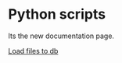 # Python scripts
Its the new documentation page.

[Load files to db](scripts/load_ftp_files/README.md)

